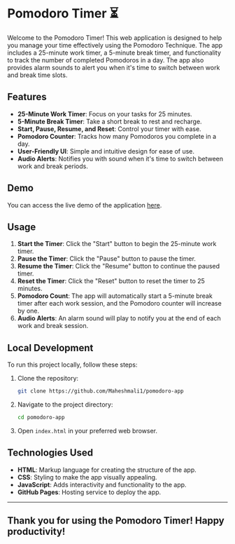 # Pomodoro Timer ⏳

Welcome to the Pomodoro Timer! This web application is designed to help you manage your time effectively using the Pomodoro Technique. The app includes a 25-minute work timer, a 5-minute break timer, and functionality to track the number of completed Pomodoros in a day. The app also provides alarm sounds to alert you when it's time to switch between work and break time slots.

## Features

- **25-Minute Work Timer**: Focus on your tasks for 25 minutes.
- **5-Minute Break Timer**: Take a short break to rest and recharge.
- **Start, Pause, Resume, and Reset**: Control your timer with ease.
- **Pomodoro Counter**: Tracks how many Pomodoros you complete in a day.
- **User-Friendly UI**: Simple and intuitive design for ease of use.
- **Audio Alerts**: Notifies you with sound when it's time to switch between work and break periods.

## Demo

You can access the live demo of the application [here](https://maheshmali1.github.io/pomodoro-app/).

## Usage

1. **Start the Timer**: Click the "Start" button to begin the 25-minute work timer.
2. **Pause the Timer**: Click the "Pause" button to pause the timer.
3. **Resume the Timer**: Click the "Resume" button to continue the paused timer.
4. **Reset the Timer**: Click the "Reset" button to reset the timer to 25 minutes.
5. **Pomodoro Count**: The app will automatically start a 5-minute break timer after each work session, and the Pomodoro counter will increase by one.
6. **Audio Alerts**: An alarm sound will play to notify you at the end of each work and break session.

## Local Development

To run this project locally, follow these steps:

1. Clone the repository:
   ```sh
   git clone https://github.com/Maheshmali1/pomodoro-app
   ```
2. Navigate to the project directory:
   ```sh
   cd pomodoro-app
   ```
3. Open `index.html` in your preferred web browser.

## Technologies Used

- **HTML**: Markup language for creating the structure of the app.
- **CSS**: Styling to make the app visually appealing.
- **JavaScript**: Adds interactivity and functionality to the app.
- **GitHub Pages**: Hosting service to deploy the app.

---

## Thank you for using the Pomodoro Timer! Happy productivity!
